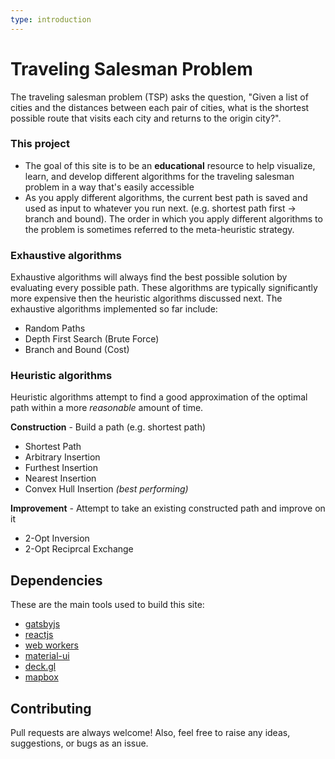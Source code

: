 ```yaml
---
type: introduction
---
```


# Traveling Salesman Problem

The traveling salesman problem (TSP) asks the question, "Given a list of cities and the distances between each pair of cities, what is the shortest possible route that visits each city and returns to the origin city?".

### This project

  - The goal of this site is to be an **educational** resource to help visualize, learn, and develop different algorithms for the traveling salesman problem in a way that's easily accessible
  - As you apply different algorithms, the current best path is saved and used as input to whatever you run next. (e.g. shortest path first -> branch and bound). The order in which you apply different algorithms to the problem is sometimes referred to the meta-heuristic strategy.

### Exhaustive algorithms
          
Exhaustive algorithms will always find the best possible solution by evaluating every possible path. These algorithms are typically significantly more expensive then the heuristic algorithms discussed next. The exhaustive algorithms implemented so far include:
  - Random Paths
  - Depth First Search (Brute Force)
  - Branch and Bound (Cost)

### Heuristic algorithms

Heuristic algorithms attempt to find a good approximation of the optimal path within a more *reasonable* amount of time.

**Construction** - Build a path (e.g. shortest path)
  - Shortest Path
  - Arbitrary Insertion
  - Furthest Insertion
  - Nearest Insertion
  - Convex Hull Insertion *(best performing)*

**Improvement** - Attempt to take an existing constructed path and improve on it
  - 2-Opt Inversion
  - 2-Opt Reciprcal Exchange


## Dependencies

These are the main tools used to build this site:

   - [gatsbyjs](https://www.gatsbyjs.org)
   - [reactjs](https://reactjs.org)
   - [web workers](https://developer.mozilla.org/en-US/docs/Web/API/Web_Workers_API)
   - [material-ui](https://material-ui.com/)
   - [deck.gl](https://deck.gl/#/)
   - [mapbox](https://www.mapbox.com/)


## Contributing

Pull requests are always welcome! Also, feel free to raise any ideas, suggestions, or bugs as an issue. 
